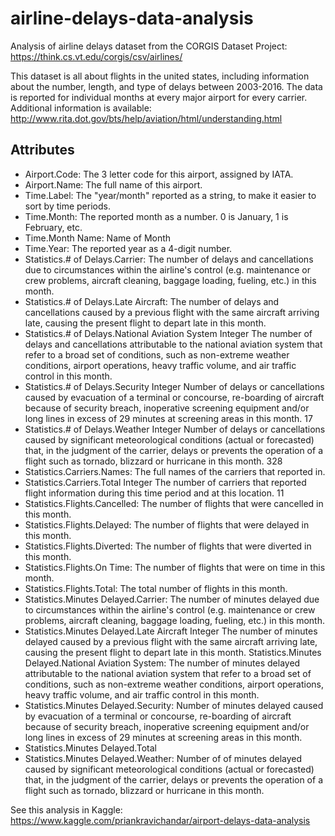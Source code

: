 # airline-delays-data-analysis
Analysis of airline delays dataset from the CORGIS Dataset Project: https://think.cs.vt.edu/corgis/csv/airlines/

This dataset is all about flights in the united states, including information about the number, length, and type of delays between 2003-2016. The data is reported for individual months at every major airport for every carrier. Additional information is available: http://www.rita.dot.gov/bts/help/aviation/html/understanding.html

## Attributes

- Airport.Code: The 3 letter code for this airport, assigned by IATA. 
- Airport.Name:	The full name of this airport.
- Time.Label: The "year/month" reported as a string, to make it easier to sort by time periods.	
- Time.Month: The reported month as a number. 0 is January, 1 is February, etc.	
- Time.Month Name: Name of Month
- Time.Year: The reported year as a 4-digit number.	
- Statistics.# of Delays.Carrier: The number of delays and cancellations due to circumstances within the airline's control (e.g. maintenance or crew problems, aircraft cleaning, baggage loading, fueling, etc.) in this month.	
- Statistics.# of Delays.Late Aircraft: The number of delays and cancellations caused by a previous flight with the same aircraft arriving late, causing the present flight to depart late in this month.	
- Statistics.# of Delays.National Aviation System	Integer	The number of delays and cancellations attributable to the national aviation system that refer to a broad set of conditions, such as non-extreme weather conditions, airport operations, heavy traffic volume, and air traffic control in this month.
- Statistics.# of Delays.Security	Integer	Number of delays or cancellations caused by evacuation of a terminal or concourse, re-boarding of aircraft because of security breach, inoperative screening equipment and/or long lines in excess of 29 minutes at screening areas in this month.	17
- Statistics.# of Delays.Weather	Integer	Number of delays or cancellations caused by significant meteorological conditions (actual or forecasted) that, in the judgment of the carrier, delays or prevents the operation of a flight such as tornado, blizzard or hurricane in this month.	328
- Statistics.Carriers.Names: The full names of the carriers that reported in.	
- Statistics.Carriers.Total	Integer	The number of carriers that reported flight information during this time period and at this location.	11
- Statistics.Flights.Cancelled:	The number of flights that were cancelled in this month.	
- Statistics.Flights.Delayed:	The number of flights that were delayed in this month.
- Statistics.Flights.Diverted:	The number of flights that were diverted in this month.	
- Statistics.Flights.On Time:	The number of flights that were on time in this month.	
- Statistics.Flights.Total: The total number of flights in this month.	
- Statistics.Minutes Delayed.Carrier: The number of minutes delayed due to circumstances within the airline's control (e.g. maintenance or crew problems, aircraft cleaning, baggage loading, fueling, etc.) in this month.
- Statistics.Minutes Delayed.Late Aircraft	Integer	The number of minutes delayed caused by a previous flight with the same aircraft arriving late, causing the present flight to depart late in this month.
Statistics.Minutes Delayed.National Aviation System: The number of minutes delayed attributable to the national aviation system that refer to a broad set of conditions, such as non-extreme weather conditions, airport operations, heavy traffic volume, and air traffic control in this month.
- Statistics.Minutes Delayed.Security: Number of minutes delayed caused by evacuation of a terminal or concourse, re-boarding of aircraft because of security breach, inoperative screening equipment and/or long lines in excess of 29 minutes at screening areas in this month.
- Statistics.Minutes Delayed.Total
- Statistics.Minutes Delayed.Weather:	Number of of minutes delayed caused by significant meteorological conditions (actual or forecasted) that, in the judgment of the carrier, delays or prevents the operation of a flight such as tornado, blizzard or hurricane in this month.

See this analysis in Kaggle: https://www.kaggle.com/priankravichandar/airport-delays-data-analysis

